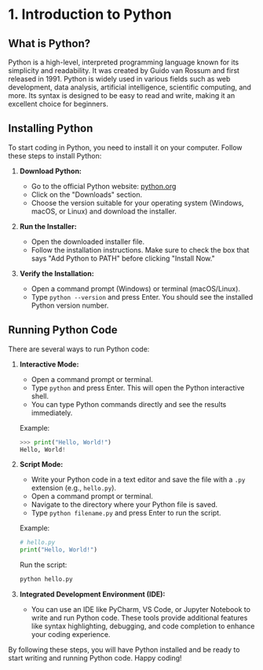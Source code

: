 # 1. Introduction to Python

## What is Python?
Python is a high-level, interpreted programming language known for its simplicity and readability. It was created by Guido van Rossum and first released in 1991. Python is widely used in various fields such as web development, data analysis, artificial intelligence, scientific computing, and more. Its syntax is designed to be easy to read and write, making it an excellent choice for beginners.

## Installing Python
To start coding in Python, you need to install it on your computer. Follow these steps to install Python:

1. **Download Python:**
   - Go to the official Python website: [python.org](https://www.python.org/)
   - Click on the "Downloads" section.
   - Choose the version suitable for your operating system (Windows, macOS, or Linux) and download the installer.

2. **Run the Installer:**
   - Open the downloaded installer file.
   - Follow the installation instructions. Make sure to check the box that says "Add Python to PATH" before clicking "Install Now."

3. **Verify the Installation:**
   - Open a command prompt (Windows) or terminal (macOS/Linux).
   - Type `python --version` and press Enter. You should see the installed Python version number.

## Running Python Code
There are several ways to run Python code:

1. **Interactive Mode:**
   - Open a command prompt or terminal.
   - Type `python` and press Enter. This will open the Python interactive shell.
   - You can type Python commands directly and see the results immediately.

   Example:
   ```python
   >>> print("Hello, World!")
   Hello, World!
   ```

2. **Script Mode:**
   - Write your Python code in a text editor and save the file with a `.py` extension (e.g., `hello.py`).
   - Open a command prompt or terminal.
   - Navigate to the directory where your Python file is saved.
   - Type `python filename.py` and press Enter to run the script.

   Example:
   ```python
   # hello.py
   print("Hello, World!")
   ```

   Run the script:
   ```sh
   python hello.py
   ```

3. **Integrated Development Environment (IDE):**
   - You can use an IDE like PyCharm, VS Code, or Jupyter Notebook to write and run Python code. These tools provide additional features like syntax highlighting, debugging, and code completion to enhance your coding experience.

By following these steps, you will have Python installed and be ready to start writing and running Python code. Happy coding!